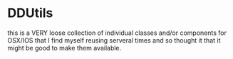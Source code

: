 DDUtils
=======

this is a VERY loose collection of individual classes and/or components for OSX/IOS that I find myself reusing serveral times and so thought it that it might be good to make them available.